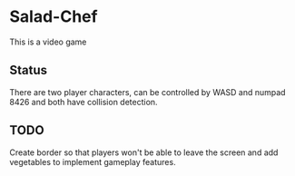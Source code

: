 # Salad-Chef
This is a video game
## Status
There are two player characters, can be controlled by WASD and numpad 8426
and both have collision detection.
## TODO
Create border so that players won't be able to leave the screen and add
vegetables to implement gameplay features.
